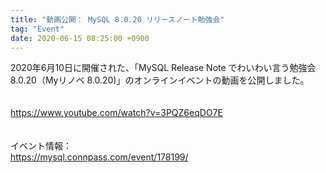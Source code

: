 ```yaml
---
title: "動画公開： MySQL 8.0.20 リリースノート勉強会"
tag: "Event"
date: 2020-06-15 08:25:00 +0900
---
```


2020年6月10日に開催された、「MySQL Release Note でわいわい言う勉強会 8.0.20（Myリノベ 8.0.20)」のオンラインイベントの動画を公開しました。<br>
<br>
<br>
https://www.youtube.com/watch?v=3PQZ6eqDO7E<br>
<br>
<br>
イベント情報：<br>
https://mysql.connpass.com/event/178199/<br>
<br>
